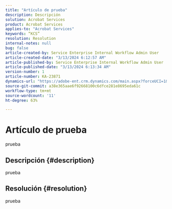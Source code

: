 ```yaml
---
title: "Artículo de prueba"
description: Descripción
solution: Acrobat Services
product: Acrobat Services
applies-to: "Acrobat Services"
keywords: “KCS”
resolution: Resolution
internal-notes: null
bug: false
article-created-by: Service Enterprise Internal Workflow Admin User
article-created-date: "3/13/2024 6:12:57 AM"
article-published-by: Service Enterprise Internal Workflow Admin User
article-published-date: "3/13/2024 6:13:34 AM"
version-number: 1
article-number: KA-23871
dynamics-url: "https://adobe-ent.crm.dynamics.com/main.aspx?forceUCI=1&pagetype=entityrecord&etn=knowledgearticle&id=b96930b7-00e1-ee11-904d-6045bd0063aa"
source-git-commit: a38e365aae6f92668100c6dfce281e8695eda61c
workflow-type: tm+mt
source-wordcount: '11'
ht-degree: 63%

---
```


# Artículo de prueba


prueba

## Descripción {#description}

prueba

## Resolución {#resolution}


prueba
